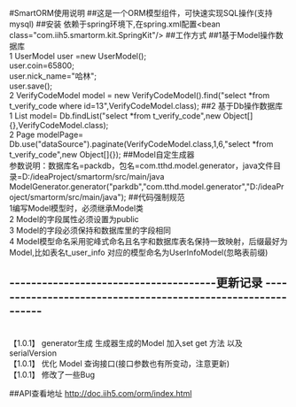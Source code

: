 #SmartORM使用说明
##这是一个ORM模型组件，可快速实现SQL操作(支持mysql)
##安装
依赖于spring环境下,在spring.xml配置\<bean class="com.iih5.smartorm.kit.SpringKit"/\>
##工作方式
##1基于Model操作数据库
<br>1 UserModel user =new UserModel();
<br>  user.coin=65800;
<br> user.nick_name="哈林";
<br>  user.save();
<br>2 VerifyCodeModel model = new VerifyCodeModel().find("select *from t_verify_code where id=13",VerifyCodeModel.class);
##2 基于Db操作数据库
<br>1 List<VerifyCodeModel> model= Db.findList("select *from t_verify_code",new Object[]{},VerifyCodeModel.class);
<br>2 Page<VerifyCodeModel> modelPage= Db.use("dataSource").paginate(VerifyCodeModel.class,1,6,"select *from t_verify_code",new Object[]{});
##Model自定生成器
<br> 参数说明：数据库名=packdb，包名=com.tthd.model.generator，java文件目录=D:/ideaProject/smartorm/src/main/java
<br>ModelGenerator.generator("parkdb","com.tthd.model.generator","D:/ideaProject/smartorm/src/main/java");
##代码强制规范
<br>1编写Model模型时，必须继承Model类
<br>2 Model的字段属性必须设置为public
<br>3 Model的字段必须保持和数据库里的字段相同
<br>4 Model模型命名采用驼峰式命名且名字和数据库表名保持一致映射，后缀最好为Model,比如表名t_user_info 对应的模型命名为UserInfoModel(忽略表前缀)

## --------------------------------------更新记录 -------------------------------------------------------------

<br>【1.0.1】 generator生成 生成器生成的Model 加入set get 方法 以及 serialVersion
<br>【1.0.1】 优化 Model 查询接口(接口参数也有所变动，注意更新)
<br>【1.0.1】 修改了一些Bug

##API查看地址
http://doc.iih5.com/orm/index.html


